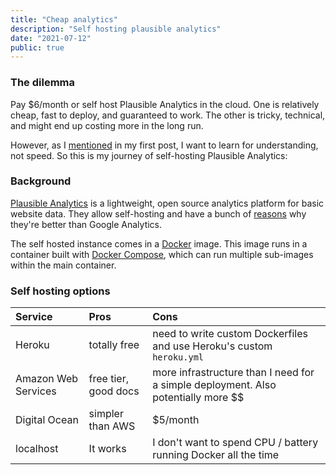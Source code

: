```yaml
---
title: "Cheap analytics"
description: "Self hosting plausible analytics"
date: "2021-07-12"
public: true
---
```


### The dilemma

Pay $6/month or self host Plausible Analytics in the cloud. One is relatively cheap, fast to deploy, and guaranteed to work. The other is tricky, technical, and might end up costing more in the long run.

However, as I [mentioned](../public/hello-world.html) in my first post, I want to learn for understanding, not speed. So this is my journey of self-hosting Plausible Analytics:

### Background
[Plausible Analytics](plausible) is a lightweight, open source analytics platform for basic website data. They allow self-hosting and have a bunch of [reasons](reasons) why they're better than Google Analytics.

The self hosted instance comes in a [Docker](docker) image. This image runs in a container built with [Docker Compose](compose), which can run multiple sub-images within the main container.

### Self hosting options

| Service        | Pros           | Cons     |
| :------------- | :------------- | :------------- |
| Heroku       | totally free       | need to write custom Dockerfiles and use Heroku's custom `heroku.yml`       |
| Amazon Web Services       | free tier, good docs       | more infrastructure than I need for a simple deployment. Also potentially more $$       |
| Digital Ocean       |   simpler than AWS    | $5/month        |
| localhost       | It works       | I don't want to spend CPU / battery running Docker all the time       |

### 
